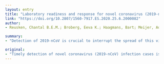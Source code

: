 ```yaml
---
layout: entry
title: "Laboratory readiness and response for novel coronavirus (2019-nCoV) in expert laboratories in 30 EU/EEA countries, January 2020"
link: "https://doi.org/10.2807/1560-7917.ES.2020.25.6.2000082"
author:
- Reusken, Chantal B.E.M.; Broberg, Eeva K.; Haagmans, Bart; Meijer, Adam; Corman, Victor M.; Papa, Anna; Charrel, Remi; Drosten, Christian; Koopmans, Marion; Leitmeyer, Katrin

summary:
- "Detection of 2019-nCoV is crucial to interrupt the spread of this virus. Thirty-eight laboratories in 24 EU/EEA countries had diagnostic tests available by 29 January 2020. A coverage of all EU/EA countries was expected by mid-February. Availability of primers/probes, positive controls and personnel were main implementation barriers. Reports were expected to be published in mid-february. We assessed the required expertise and capacity for molecular detection. 30 laboratories in 30 European Union/European coronavirus infection cases in specialised laboratory."

original:
- "Timely detection of novel coronavirus (2019-nCoV) infection cases is crucial to interrupt the spread of this virus. We assessed the required expertise and capacity for molecular detection of 2019-nCoV in specialised laboratories in 30 European Union/European Economic Area (EU/EEA) countries. Thirty-eight laboratories in 24 EU/EEA countries had diagnostic tests available by 29 January 2020. A coverage of all EU/EEA countries was expected by mid-February. Availability of primers/probes, positive controls and personnel were main implementation barriers."
---
```


